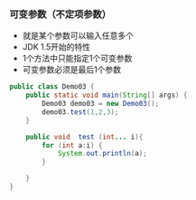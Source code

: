 ### 可变参数（不定项参数）
- 就是某个参数可以输入任意多个
- JDK 1.5开始的特性
- 1个方法中只能指定1个可变参数
- 可变参数必须是最后1个参数
```java
public class Demo03 {
    public static void main(String[] args) {
        Demo03 demo03 = new Demo03();
        demo03.test(1,2,3);
    }

    public void  test (int... i){
        for (int a:i) {
            System.out.println(a);
        }

    }
}
```